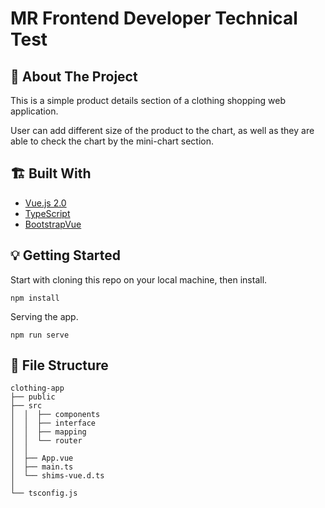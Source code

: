 # MR Frontend Developer Technical Test

## 📖 About The Project

This is a simple product details section of a clothing shopping web application.

User can add different size of the product to the chart, as well as they are able to check the chart by the mini-chart section.

## 🏗️ Built With

- [Vue.js 2.0](https://v2.vuejs.org/)
- [TypeScript](https://www.typescriptlang.org/)
- [BootstrapVue](https://bootstrap-vue.org/)

## 💡 Getting Started

Start with cloning this repo on your local machine, then install.

```
npm install
```

Serving the app.

```
npm run serve
```

## 📁 File Structure

```shell
clothing-app
├── public
├── src
│  │  ├── components
│  │  ├── interface
│  │  ├── mapping
│  │  └── router
│  │
│  ├── App.vue
│  ├── main.ts
│  └── shims-vue.d.ts
│
└── tsconfig.js
```
